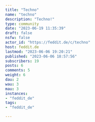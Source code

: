 ```yaml
---
title: "Techno" 
name: "techno"
description: "Techno!"
type: community
date: "2023-06-19 11:35:39"
draft: false
nsfw: false
actor_id: "https://feddit.de/c/techno"
host: feddit.de
lastmod: "2023-06-06 19:20:21"
published: "2023-06-06 18:57:56"
subscribers: 19
posts: 6
comments: 5
weight: 6
dau: 2
wau: 3
mau: 3
instances:
- "feddit_de"
tags: 
- "feddit_de"

---
```


